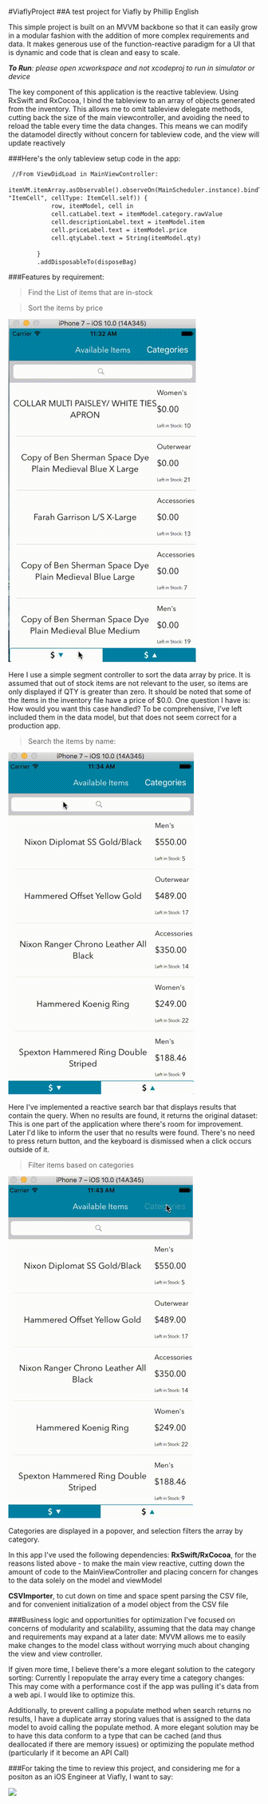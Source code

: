 #ViaflyProject
##A test project for Viafly by Phillip English

This simple project is built on an MVVM backbone so that it can easily grow in a modular fashion with the addition of more complex requirements and data. It makes generous use of the function-reactive paradigm for a UI that is dynamic and code that is clean and easy to scale.

*__To Run__: please open xcworkspace and not xcodeproj to run in simulator or device*


The key component of this application is the reactive tableview.  Using RxSwift and RxCocoa, I bind the tableview to an array of objects generated from the inventory.  This allows me to omit tableview delegate methods, cutting back the size of the main viewcontroller, and avoiding the need to reload the table every time the data changes. This means we can modify the datamodel directly without concern for tableview code, and the view will update reactively

###Here's the only tableview setup code in the app:
```
 //From ViewDidLoad in MainViewController:
        itemVM.itemArray.asObservable().observeOn(MainScheduler.instance).bindTo(tableView.rx.items(cellIdentifier: "ItemCell", cellType: ItemCell.self)) {
            row, itemModel, cell in
            cell.catLabel.text = itemModel.category.rawValue
            cell.descriptionLabel.text = itemModel.item
            cell.priceLabel.text = itemModel.price
            cell.qtyLabel.text = String(itemModel.qty)

        }
        .addDisposableTo(disposeBag)
```

###Features by requirement:
> Find the List of items that are in-stock

>Sort the items by price

![](https://raw.githubusercontent.com/PhillipEnglish/ViaflyProject/master/Gif1.gif)


Here I use a simple segment controller to sort the data array by price. It is assumed that out of stock items are not relevant to the user, so items are only displayed if QTY is greater than zero.   It should be noted that some of the items in the inventory file have a price of $0.0. One question I have is: How would you want this case handled? To be comprehensive, I've left included them in the data model, but that does not seem correct for a production app.


> Search the items by name:

![](https://raw.githubusercontent.com/PhillipEnglish/ViaflyProject/master/Gif2.gif)

Here I've implemented a reactive search bar that displays results that contain the query.  When no results are found, it returns the original dataset: This is one part of the application where there's room for improvement.  Later I'd like to inform the user that no results were found. There's no need to press return button, and the keyboard is dismissed when a click occurs outside of it.

> Filter items based on categories

![](https://raw.githubusercontent.com/PhillipEnglish/ViaflyProject/master/Gif3.gif)

Categories are displayed in a popover, and selection filters the array by category.


In this app I've used the following dependencies: **RxSwift/RxCocoa**, for the reasons listed above - to make the main view reactive, cutting down the amount of code to the MainViewController and placing concern for changes to the data solely on the model and viewModel

**CSVImporter**, to cut down on time and space spent parsing the CSV file, and for convenient initialization of a model object from the CSV file

###Business logic and opportunities for optimization
I've focused on concerns of modularity and scalability, assuming that the data may change and requirements may expand at a later date: MVVM allows me to easily make changes to the model class without worrying much about changing the view and view controller.  

If given more time, I believe there's a more elegant solution to the category sorting: Currently I repopulate the array every time a category changes: This may come with a performance cost if the app was pulling it's data from a web api.  I would like to optimize this.

Additionally, to prevent calling a populate method when search returns no results, I have a duplicate array storing values that is assigned to the data model to avoid calling the populate method.  A more elegant solution may be to have this data conform to a type that can be cached (and thus deallocated if there are memory issues) or optimizing the populate method (particularly if it become an API Call)

###For taking the time to review this project, and considering me for a positon as an iOS Engineer at Viafly, I want to say: 

![](https://media.giphy.com/media/a3IWyhkEC0p32/giphy.gif) 



